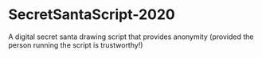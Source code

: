 # SecretSantaScript-2020
A digital secret santa drawing script that provides anonymity (provided the person running the script is trustworthy!)

